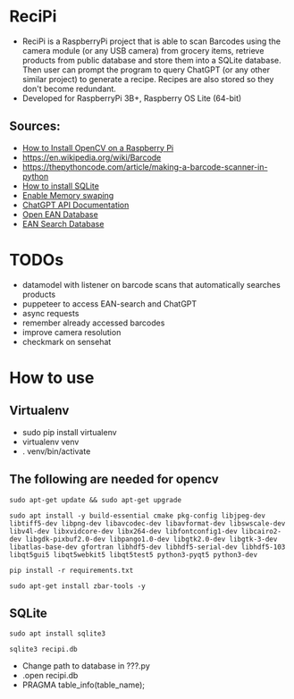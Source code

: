 # ReciPi
- ReciPi is a RaspberryPi project that is able to scan Barcodes using the camera module (or any USB camera) from grocery items, retrieve products from public database and store them into a SQLite database. Then user can prompt the program to query ChatGPT (or any other similar project) to generate a recipe. Recipes are also stored so they don't become redundant.
- Developed for RaspberryPi 3B+, Raspberry OS Lite (64-bit)


## Sources:
- [How to Install OpenCV on a Raspberry Pi](https://www.youtube.com/watch?v=QzVYnG-WaM4)
- https://en.wikipedia.org/wiki/Barcode
- https://thepythoncode.com/article/making-a-barcode-scanner-in-python
- [How to install SQLite](https://www.digitalocean.com/community/tutorials/how-to-install-and-use-sqlite-on-ubuntu-20-04)
- [Enable Memory swaping](https://ubuntu.com/blog/how-low-can-you-go-running-ubuntu-desktop-on-a-2gb-raspberry-pi-4)
- [ChatGPT API Documentation](https://platform.openai.com/docs/guides/gpt)
- [Open EAN Database](https://opengtindb.org/)
- [EAN Search Database](https://www.ean-search.org/)
# TODOs
- datamodel with listener on barcode scans that automatically searches products
- puppeteer to access EAN-search and ChatGPT
- async requests
- remember already accessed barcodes
- improve camera resolution
- checkmark on sensehat

# How to use
## Virtualenv
- sudo pip install virtualenv
- virtualenv venv
- . venv/bin/activate
## The following are needed for opencv
```
sudo apt-get update && sudo apt-get upgrade 

sudo apt install -y build-essential cmake pkg-config libjpeg-dev libtiff5-dev libpng-dev libavcodec-dev libavformat-dev libswscale-dev libv4l-dev libxvidcore-dev libx264-dev libfontconfig1-dev libcairo2-dev libgdk-pixbuf2.0-dev libpango1.0-dev libgtk2.0-dev libgtk-3-dev libatlas-base-dev gfortran libhdf5-dev libhdf5-serial-dev libhdf5-103 libqt5gui5 libqt5webkit5 libqt5test5 python3-pyqt5 python3-dev

pip install -r requirements.txt

sudo apt-get install zbar-tools -y
```
## SQLite
```
sudo apt install sqlite3

sqlite3 recipi.db
```
- Change path to database in ???.py
- .open recipi.db
- PRAGMA table_info(table_name);
